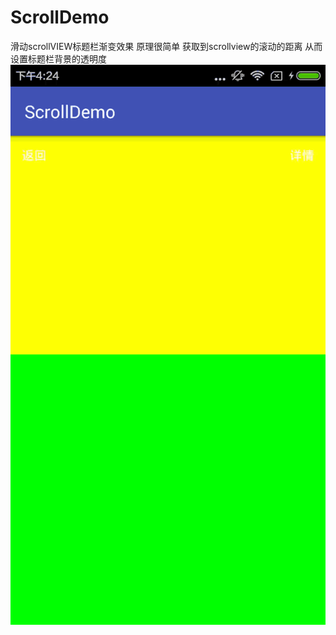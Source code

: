 # ScrollDemo
滑动scrollVIEW标题栏渐变效果
原理很简单 获取到scrollview的滚动的距离  从而设置标题栏背景的透明度
![image](https://github.com/liaopen123/ScrollDemo/blob/master/app/transparentTitleBar.gif)
